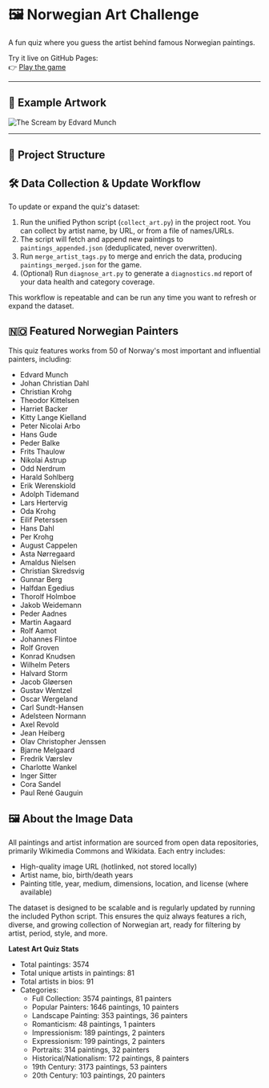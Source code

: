 # 🖼️ Norwegian Art Challenge

A fun quiz where you guess the artist behind famous Norwegian paintings.

Try it live on GitHub Pages:  
👉 [Play the game](https://<your-username>.github.io/<your-repo-name>/)

---

## 🎨 Example Artwork 

![The Scream by Edvard Munch](https://upload.wikimedia.org/wikipedia/commons/c/c5/Edvard_Munch%2C_1893%2C_The_Scream%2C_oil%2C_tempera_and_pastel_on_cardboard%2C_91_x_73_cm%2C_National_Gallery_of_Norway.jpg)

---

## 📁 Project Structure


## 🛠️ Data Collection & Update Workflow

To update or expand the quiz's dataset:
1. Run the unified Python script (`collect_art.py`) in the project root. You can collect by artist name, by URL, or from a file of names/URLs.
2. The script will fetch and append new paintings to `paintings_appended.json` (deduplicated, never overwritten).
3. Run `merge_artist_tags.py` to merge and enrich the data, producing `paintings_merged.json` for the game.
4. (Optional) Run `diagnose_art.py` to generate a `diagnostics.md` report of your data health and category coverage.

This workflow is repeatable and can be run any time you want to refresh or expand the dataset.

## 🇳🇴 Featured Norwegian Painters

This quiz features works from 50 of Norway's most important and influential painters, including:
- Edvard Munch
- Johan Christian Dahl
- Christian Krohg
- Theodor Kittelsen
- Harriet Backer
- Kitty Lange Kielland
- Peter Nicolai Arbo
- Hans Gude
- Peder Balke
- Frits Thaulow
- Nikolai Astrup
- Odd Nerdrum
- Harald Sohlberg
- Erik Werenskiold
- Adolph Tidemand
- Lars Hertervig
- Oda Krohg
- Eilif Peterssen
- Hans Dahl
- Per Krohg
- August Cappelen
- Asta Nørregaard
- Amaldus Nielsen
- Christian Skredsvig
- Gunnar Berg
- Halfdan Egedius
- Thorolf Holmboe
- Jakob Weidemann
- Peder Aadnes
- Martin Aagaard
- Rolf Aamot
- Johannes Flintoe
- Rolf Groven
- Konrad Knudsen
- Wilhelm Peters
- Halvard Storm
- Jacob Gløersen
- Gustav Wentzel
- Oscar Wergeland
- Carl Sundt-Hansen
- Adelsteen Normann
- Axel Revold
- Jean Heiberg
- Olav Christopher Jenssen
- Bjarne Melgaard
- Fredrik Værslev
- Charlotte Wankel
- Inger Sitter
- Cora Sandel
- Paul René Gauguin

## 🖼️ About the Image Data

All paintings and artist information are sourced from open data repositories, primarily Wikimedia Commons and Wikidata. Each entry includes:
- High-quality image URL (hotlinked, not stored locally)
- Artist name, bio, birth/death years
- Painting title, year, medium, dimensions, location, and license (where available)

The dataset is designed to be scalable and is regularly updated by running the included Python script. This ensures the quiz always features a rich, diverse, and growing collection of Norwegian art, ready for filtering by artist, period, style, and more.



<!-- STATS_START -->
**Latest Art Quiz Stats**
- Total paintings: 3574
- Total unique artists in paintings: 81
- Total artists in bios: 91
- Categories:
  - Full Collection: 3574 paintings, 81 painters
  - Popular Painters: 1646 paintings, 10 painters
  - Landscape Painting: 353 paintings, 36 painters
  - Romanticism: 48 paintings, 1 painters
  - Impressionism: 189 paintings, 2 painters
  - Expressionism: 199 paintings, 2 painters
  - Portraits: 314 paintings, 32 painters
  - Historical/Nationalism: 172 paintings, 8 painters
  - 19th Century: 3173 paintings, 53 painters
  - 20th Century: 103 paintings, 20 painters
<!-- STATS_END -->
